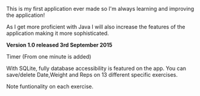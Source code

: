 This is my first application ever made so I'm always learning and improving the application!

As I get more proficient with Java I will also increase the features of the application making it more sophisticated.

**Version 1.0 released 3rd September 2015**

Timer (From one minute is added)

With SQLite, fully database accessibility is featured on the app. You can save/delete Date,Weight and Reps on 13 different specific exercises.

Note funtionality on each exercise.
